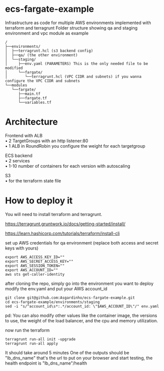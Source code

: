 # ecs-fargate-example

Infrastructure as code for multiple AWS environments implemented with terraform and terragrunt
Folder structure showing qa and staging environment and vpc module as example
```
/
├──environments/
│  ├──terragrunt.hcl (s3 backend config)
│  ├──qa/ (the other environment)
│  └──staging/
│     ├──env.yaml (PARAMETERS) This is the only needed file to be modified 
│     └──fargate/
│        └──terragrunt.hcl (VPC CIDR and subnets) if you wanna configure the VPC CIDR and subnets
└──modules
   └──fargate/
      ├──main.tf
      ├──fargate.tf
      └──variables.tf
```
# Architecture
Frontend with ALB   
   • 2 TargetGroups with an http listener:80  
   • 1 ALB in RoundRobin you configure the weight for each targetgroup 
     
ECS backend  
   • 2 services  
   • 1-10 number of containers for each version with autoscaling  
     
S3  
   • for the terraform state file  

# How to deploy it 

You will need to install terraform and terragrunt.

https://terragrunt.gruntwork.io/docs/getting-started/install/

https://learn.hashicorp.com/tutorials/terraform/install-cli

set up AWS credentials for qa environment (replace both access and secret keys with yours)

```
export AWS_ACCESS_KEY_ID=""
export AWS_SECRET_ACCESS_KEY=""
export AWS_SESSION_TOKEN=""
export AWS_ACCOUNT_ID=""
aws sts get-caller-identity
```

after cloning the repo, simply go into the environment you want to deploy
modify the env.yaml and put your AWS account_id
```
git clone git@github.com:Asgardinho/ecs-fargate-example.git
cd ecs-fargate-example/environments/staging
sed -i "s/^account_id\s*:.*/account_id: \"$AWS_ACCOUNT_ID\"/" env.yaml
```
pd: You can also modify other values like the container image, the versions to use, the weight of the load balancer, and the cpu and memory utilization.

now run the terraform
```
terragrunt run-all init -upgrade
terragrunt run-all apply
```
It should take around 5 minutes
One of the outputs should be "lb_dns_name" that's the url to put on your browser and start testing, the health endpoint is "lb_dns_name"/health
